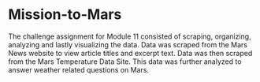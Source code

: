 # Mission-to-Mars

The challenge assignment for Module 11 consisted of scraping, organizing, analyzing and lastly visualizing the data. Data was scraped from the Mars News website to view article titles and excerpt text. Data was then scraped from the Mars Temperature Data Site. This data was further analyzed to answer weather related questions on Mars. 
